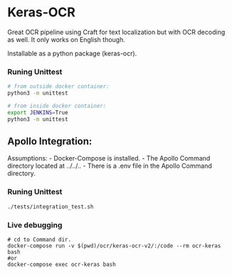 # Keras-OCR

Great OCR pipeline using Craft for text localization but with OCR
decoding as well. It only works on English though.

Installable as a python package (keras-ocr).

### Runing Unittest 
```bash
# from outside docker container:
python3 -m unittest

# from inside docker container:
export JENKINS=True
python3 -m unittest
```

## Apollo Integration:
Assumptions:
    - Docker-Compose is installed.
    - The Apollo Command directory located at ../../..
    - There is a .env file in the Apollo Command directory.
### Runing Unittest
```bash
./tests/integration_test.sh
```
### Live debugging
```
# cd to Command dir.
docker-compose run -v $(pwd)/ocr/keras-ocr-v2/:/code --rm ocr-keras bash
#or
docker-compose exec ocr-keras bash
```
